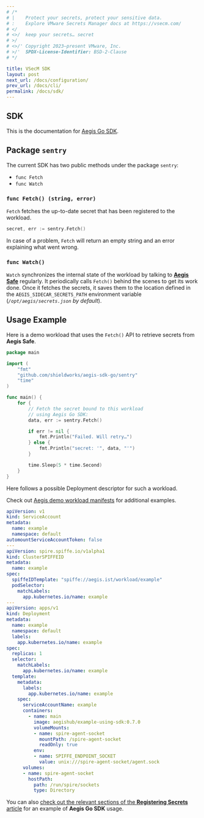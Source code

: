 ```yaml
---
# /*
# |    Protect your secrets, protect your sensitive data.
# :    Explore VMware Secrets Manager docs at https://vsecm.com/
# </
# <>/  keep your secrets… secret
# >/
# <>/' Copyright 2023–present VMware, Inc.
# >/'  SPDX-License-Identifier: BSD-2-Clause
# */

title: VSecM SDK
layout: post
next_url: /docs/configuration/
prev_url: /docs/cli/
permalink: /docs/sdk/
---
```


## SDK

This is the documentation for [Aegis Go SDK][go-sdk].

[go-sdk]: https://github.com/shieldworks/aegis/tree/main/sdk

## Package `sentry`

The current SDK has two public methods under the package `sentry`:

* `func Fetch`
* `func Watch`

### `func Fetch() (string, error)`

`Fetch` fetches the up-to-date secret that has been registered to the workload.

```go
secret, err := sentry.Fetch()
```

In case of a problem, `Fetch` will return an empty string and an error
explaining what went wrong.


### `func Watch()`

`Watch` synchronizes the internal state of the workload by talking to
[**Aegis Safe**][aegis-safe] regularly. It periodically calls `Fetch()`
behind the scenes to get its work done. Once it fetches the secrets,
it saves them to the location defined in the `AEGIS_SIDECAR_SECRETS_PATH`
environment variable (*`/opt/aegis/secrets.json` by default*).

[aegis-safe]: https://github.com/shieldworks/aegis-safe

## Usage Example

Here is a demo workload that uses the `Fetch()` API to retrieve secrets from
**Aegis Safe**.

```go
package main

import (
	"fmt"
	"github.com/shieldworks/aegis-sdk-go/sentry"
	"time"
)

func main() {
	for {
		// Fetch the secret bound to this workload
		// using Aegis Go SDK:
		data, err := sentry.Fetch()

		if err != nil {
			fmt.Println("Failed. Will retry…")
		} else {
			fmt.Println("secret: '", data, "'")
		}

		time.Sleep(5 * time.Second)
	}
}
```

Here follows a possible Deployment descriptor for such a workload.

Check out [Aegis demo workload manifests][demos] for additional examples.

[demos]: https://github.com/shieldworks/aegis/tree/main/install/k8s/demo-workload "Demo Workloads"

```yaml
apiVersion: v1
kind: ServiceAccount
metadata:
  name: example
  namespace: default
automountServiceAccountToken: false
---
apiVersion: spire.spiffe.io/v1alpha1
kind: ClusterSPIFFEID
metadata:
  name: example
spec:
  spiffeIDTemplate: "spiffe://aegis.ist/workload/example"
  podSelector:
    matchLabels:
      app.kubernetes.io/name: example
---
apiVersion: apps/v1
kind: Deployment
metadata:
  name: example
  namespace: default
  labels:
    app.kubernetes.io/name: example
spec:
  replicas: 1
  selector:
    matchLabels:
      app.kubernetes.io/name: example
  template:
    metadata:
      labels:
        app.kubernetes.io/name: example
    spec:
      serviceAccountName: example
      containers:
        - name: main
          image: aegishub/example-using-sdk:0.7.0
          volumeMounts:
          - name: spire-agent-socket
            mountPath: /spire-agent-socket
            readOnly: true
          env:
          - name: SPIFFE_ENDPOINT_SOCKET
            value: unix:///spire-agent-socket/agent.sock
      volumes:
      - name: spire-agent-socket
        hostPath:
          path: /run/spire/sockets
          type: Directory
```

You can also [check out the relevant sections of the
**Registering Secrets** article][registering-secrets] for an example of
**Aegis Go SDK** usage.

[registering-secrets]: /docs/register


